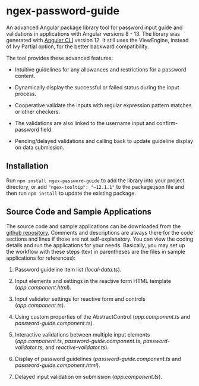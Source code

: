 # ngex-password-guide

An advanced Angular package library tool for password input guide and validations in applications with Angular versions 8 - 13. The library was generated with [Angular CLI](https://github.com/angular/angular-cli) version 12. It still uses the ViewEngine, instead of Ivy Partial option, for the better backward compatibility.

The tool provides these advanced features:

- Intuitive guidelines for any allowances and restrictions for a password content.

- Dynamically display the successful or failed status during the input process.

- Cooperative validate the inputs with regular expression pattern matches or other checkers.

- The validations are also linked to the username input and confirm-password field. 

- Pending/delayed validations and calling back to update guideline display on data submission.


## Installation

Run `npm install ngex-password-guide` to add the library into your project directory, or add `"ngex-tooltip": "~12.1.1"` to the package.json file and then run `npm install` to update the existing package.
 

## Source Code and Sample Applications

The source code and sample applications can be downloaded from the [github repository](https://github.com/shenweiliu/ngex-password-guide). Comments and descriptions are always there for the code sections and lines if those are not self-explanatory. You can view the coding details and run the applications for your needs. Basically, you may set up the workflow with these steps (text in parentheses are the files in sample applications for references):

1. Password guideline item list (*local-data.ts*).

2. Input elements and settings in the reactive form HTML template (*app.component.html*).

3. Input validator settings for reactive form and controls (*app.component.ts*).

4. Using custom properties of the AbstractControl (*app.component.ts* and *password-guide.component.ts*).

5. Interactive validations between multiple input elements (*app.component.ts*,  *password-guide.component.ts*, *password-validator.ts*, and *reactive-validator.ts*).

6. Display of password guidelines (*password-guide.component.ts* and *password-guide.component.html*).

7. Delayed input validation on submission (*app.component.ts*).


 
 
 